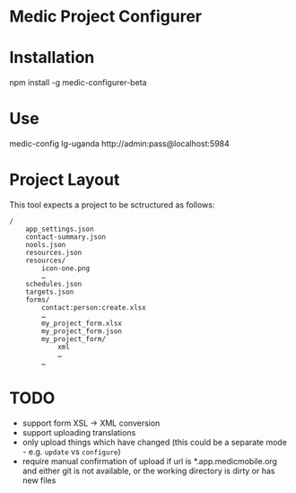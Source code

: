 Medic Project Configurer
========================


# Installation

npm install -g medic-configurer-beta


# Use

medic-config lg-uganda http://admin:pass@localhost:5984


# Project Layout

This tool expects a project to be sctructured as follows:

	/
		app_settings.json
		contact-summary.json
		nools.json
		resources.json
		resources/
			icon-one.png
			…
		schedules.json
		targets.json
		forms/
			contact:person:create.xlsx
			…
			my_project_form.xlsx
			my_project_form.json
			my_project_form/
				xml
				…
			…


# TODO

* support form XSL -> XML conversion
* support uploading translations
* only upload things which have changed (this could be a separate mode - e.g. `update` vs `configure`)
* require manual confirmation of upload if url is *.app.medicmobile.org and either git is not available, or the working directory is dirty or has new files
